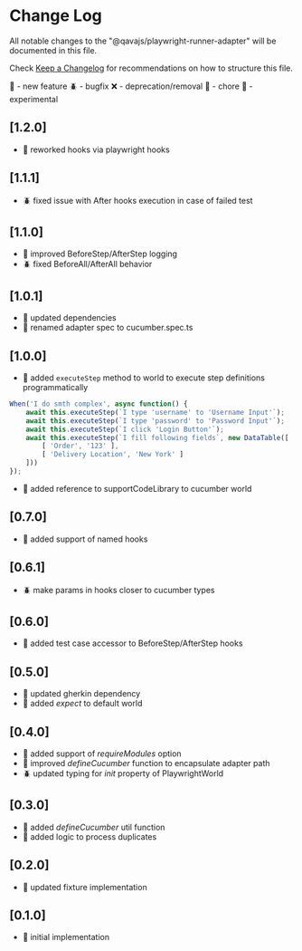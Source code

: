 # Change Log

All notable changes to the "@qavajs/playwright-runner-adapter" will be documented in this file.

Check [Keep a Changelog](http://keepachangelog.com/) for recommendations on how to structure this file.

:rocket: - new feature
:beetle: - bugfix
:x: - deprecation/removal
:pencil: - chore
:microscope: - experimental

## [1.2.0]
- :rocket: reworked hooks via playwright hooks

## [1.1.1]
- :beetle: fixed issue with After hooks execution in case of failed test

## [1.1.0]
- :rocket: improved BeforeStep/AfterStep logging
- :beetle: fixed BeforeAll/AfterAll behavior

## [1.0.1]
- :pencil: updated dependencies
- :rocket: renamed adapter spec to cucumber.spec.ts

## [1.0.0]
- :rocket: added `executeStep` method to world to execute step definitions programmatically
```typescript
When('I do smth complex', async function() {
    await this.executeStep(`I type 'username' to 'Username Input'`);
    await this.executeStep(`I type 'password' to 'Password Input'`);
    await this.executeStep(`I click 'Login Button'`);
    await this.executeStep(`I fill following fields`, new DataTable([
        [ 'Order', '123' ],
        [ 'Delivery Location', 'New York' ]
    ]))
});
```
- :rocket: added reference to supportCodeLibrary to cucumber world

## [0.7.0]
- :rocket: added support of named hooks

## [0.6.1]
- :beetle: make params in hooks closer to cucumber types

## [0.6.0]
- :rocket: added test case accessor to BeforeStep/AfterStep hooks

## [0.5.0]
- :rocket: updated gherkin dependency
- :rocket: added _expect_ to default world

## [0.4.0]
- :rocket: added support of _requireModules_ option
- :rocket: improved _defineCucumber_ function to encapsulate adapter path
- :beetle: updated typing for _init_ property of PlaywrightWorld

## [0.3.0]
- :rocket: added _defineCucumber_ util function
- :rocket: added logic to process duplicates
  
## [0.2.0]
- :rocket: updated fixture implementation

## [0.1.0]
- :rocket: initial implementation
